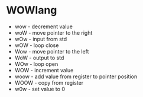 # WOWlang

* wow - decrement value
* woW - move pointer to the right
* wOw - input from std
* wOW - loop close
* Wow - move pointer to the left
* WoW - output to std
* WOw - loop open
* WOW - increment value
* woow - add value from register to pointer position
* WOOW - copy from register
* w0w - set value to 0